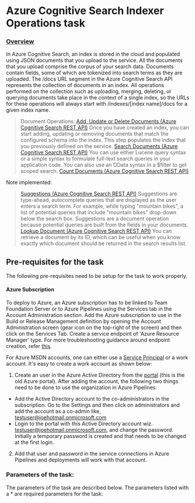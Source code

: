 # Azure Cognitive Search Indexer Operations task

### [Overview](https://docs.microsoft.com/en-us/rest/api/searchservice/indexer-operations)

In Azure Cognitive Search, an index is stored in the cloud and populated using JSON documents that you upload to the service. All the documents that you upload comprise the corpus of your search data. Documents contain fields, some of which are tokenized into search terms as they are uploaded. The /docs URL segment in the Azure Cognitive Search API represents the collection of documents in an index. All operations performed on the collection such as uploading, merging, deleting, or querying documents take place in the context of a single index, so the URLs for these operations will always start with /indexes/[index name]/docs for a given index name.

> Document Operations:
> [Add, Update or Delete Documents (Azure Cognitive Search REST API)](https://docs.microsoft.com/en-us/rest/api/searchservice/addupdate-or-delete-documents)
> Once you have created an index, you can start adding, updating or removing documents that match the configured schema into the index. This step populates the index that you previously defined on the service.
> [Search Documents (Azure Cognitive Search REST API)](https://docs.microsoft.com/en-us/rest/api/searchservice/search-documents)
> You can use either Lucene query syntax or a simple syntax to formulate full-text search queries in your application code. You can also use an OData syntax in a $filter to get scoped search.
> [Count Documents (Azure Cognitive Search REST API)](https://docs.microsoft.com/en-us/rest/api/searchservice/count-documents)

Note implemented:
> [Suggestions (Azure Cognitive Search REST API)](https://docs.microsoft.com/en-us/rest/api/searchservice/suggestions)
> Suggestions are type-ahead, autocomplete queries that are displayed as the user enters a search term. For example, while typing "mountain bikes", a list of potential queries that include "mountain bikes" drop-down below the search box. Suggestions are a document operation because potential queries are built from the fields in your documents.
> [Lookup Document (Azure Cognitive Search REST API)](https://docs.microsoft.com/en-us/rest/api/searchservice/lookup-document)
> You can retrieve a document by its ID, which can be useful when you know exactly which document should be returned in the search results list.

## Pre-requisites for the task

The following pre-requisites need to be setup for the task to work properly.

#### Azure Subscription

To deploy to Azure, an Azure subscription has to be linked to Team Foundation Server or to Azure Pipelines using the Services tab in the Account Administration section. Add the Azure subscription to use in the Build or Release Management definition by opening the Account Administration screen (gear icon on the top-right of the screen) and then click on the Services Tab. Create a service endpoint of 'Azure Resource Manager' type. For more troubleshooting guidance around endpoint creation, refer [this](https://www.visualstudio.com/en-us/docs/build/actions/azure-rm-endpoint).

For Azure MSDN accounts, one can either use a [Service Principal](https://go.microsoft.com/fwlink/?LinkID=623000&clcid=0x409) or a work account. It's easy to create a work account as shown below:

1. Create an user in the Azure Active Directory from the [portal](https://msdn.microsoft.com/en-us/library/azure/hh967632.aspx) (this is the old Azure portal). After adding the account, the following two things need to be done to use the organization in Azure Pipelines:
  - Add the Active Directory account to the co-administrators in the subscription. Go to the Settings and then click on administrators and add the account as a co-admin like, [testuser@joehotmail.onmicrosoft.com](mailto:testuser@joehotmail.onmicrosoft.com)
  - Login to the portal with this Active Directory account wiz. [testuser@joehotmail.onmicrosoft.com](mailto:testuser@joehotmail.onmicrosoft.com), and change the password. Initially a temporary password is created and that needs to be changed at the first login.
2. Add that user and password in the service connections in Azure Pipelines and deployments will work with that account.

### Parameters of the task:

The parameters of the task are described below. The parameters listed with a \* are required parameters for the task:

